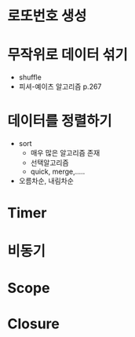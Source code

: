 # 로또번호 생성

# 무작위로 데이터 섞기
-  shuffle
-  피셔-예이츠 알고리즘
    p.267

# 데이터를 정렬하기
- sort
  - 매우 많은 알고리즘 존재
  - 선택알고리즘
  - quick, merge,.....
- 오름차순, 내림차순

# Timer

# 비동기

# Scope

# Closure
